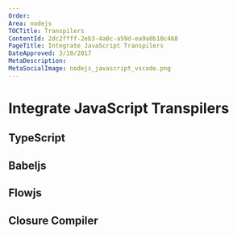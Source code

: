 ```yaml
---
Order: 
Area: nodejs
TOCTitle: Transpilers
ContentId: 2dc2ffff-2eb3-4a0c-a59d-ea9a0b10c468
PageTitle: Integrate JavaScript Transpilers
DateApproved: 3/10/2017
MetaDescription: 
MetaSocialImage: nodejs_javascript_vscode.png
---
```


# Integrate JavaScript Transpilers

## TypeScript

## Babeljs

## Flowjs

## Closure Compiler
